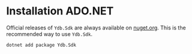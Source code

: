 # Installation ADO.NET

Official releases of `Ydb.Sdk` are always available on [nuget.org](https://www.nuget.org/packages/Ydb.Sdk/). This is the recommended way to use `Ydb.Sdk`.

```bash
dotnet add package Ydb.Sdk
```
